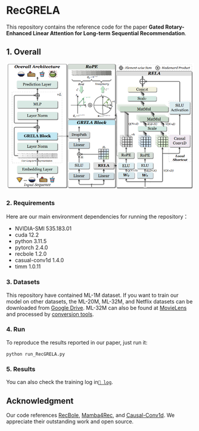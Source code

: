 # RecGRELA

This repository contains the reference code for the paper **Gated Rotary-Enhanced Linear Attention for Long-term Sequential Recommendation**.

## 1. Overall

<p align="center">
    <img src="img/RecGRELA.png" alt="overview_of_tim4rec"/>
  </p>

### 2. Requirements

Here are our main environment dependencies for running the repository：
- NVIDIA-SMI 535.183.01
- cuda 12.2
- python 3.11.5
- pytorch 2.4.0
- recbole 1.2.0
- casual-conv1d 1.4.0
- timm 1.0.11

### 3. Datasets

This repository have contained ML-1M dataset. If you want to train our model on other datasets, the ML-20M, ML-32M, and Netflix datasets can be downloaded from [Google Drive](https://drive.google.com/drive/folders/188p9b-OkI1IZfg248AvkqFNiuHkRVdrJ?usp=sharing). ML-32M can also be found at [MovieLens](https://grouplens.org/datasets/movielens/) and processed by [conversion tools](https://github.com/RUCAIBox/RecDatasets/tree/master/conversion_tools).

### 4. Run

To reproduce the results reported in our paper, just run it:
```
python run_RecGRELA.py
```

### 5. Results
You can also check the training log in[`📁 log`](log/).

## Acknowledgment

Our code references [RecBole](https://github.com/RUCAIBox/RecBole), [Mamba4Rec](https://github.com/chengkai-liu/Mamba4Rec), and [Causal-Conv1d](https://github.com/Dao-AILab/causal-conv1d). We appreciate their outstanding work and open source. 
